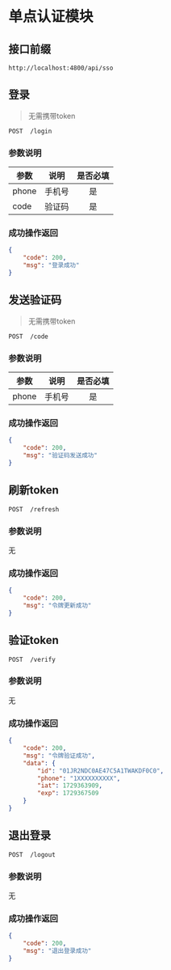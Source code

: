 # 单点认证模块

## 接口前缀

```shell
http://localhost:4800/api/sso
```

## 登录

> 无需携带token

```
POST  /login
```

### 参数说明

| 参数  | 说明   | 是否必填 |
| ----- | ------ | :------: |
| phone | 手机号 |    是    |
| code  | 验证码 |    是    |

### 成功操作返回

```json
{
    "code": 200,
    "msg": "登录成功"
}
```

## 发送验证码

> 无需携带token

```
POST  /code
```

### 参数说明

| 参数  | 说明   | 是否必填 |
| ----- | ------ | :------: |
| phone | 手机号 |    是    |

### 成功操作返回

```json
{
    "code": 200,
    "msg": "验证码发送成功"
}
```

## 刷新token

```
POST  /refresh
```

### 参数说明

无

### 成功操作返回

```json
{
    "code": 200,
    "msg": "令牌更新成功"
}
```

## 验证token

```
POST  /verify
```

### 参数说明

无

### 成功操作返回

```json
{
    "code": 200,
    "msg": "令牌验证成功",
    "data": {
        "id": "01JR2NDC0AE47C5A1TWAKDF0C0",
        "phone": "1XXXXXXXXXX",
        "iat": 1729363909,
        "exp": 1729367509
    }
}
```

## 退出登录

```
POST  /logout
```

### 参数说明

无

### 成功操作返回

```json
{
    "code": 200,
    "msg": "退出登录成功"
}
```
